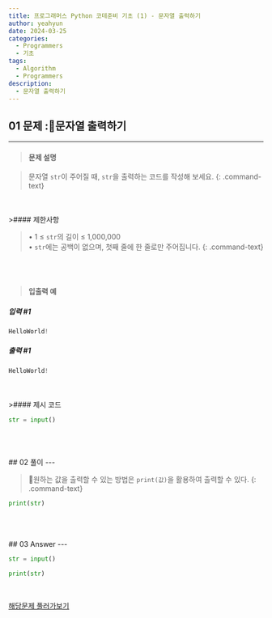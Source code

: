 ```yaml
---
title: 프로그래머스 Python 코테준비 기초 (1) - 문자열 출력하기
author: yeahyun
date: 2024-03-25
categories:
  - Programmers
  - 기초
tags:
  - Algorithm
  - Programmers
description:
  - 문자열 출력하기
---
```

## 01 문제 :문자열 출력하기

---
>#### 문제 설명

>문자열 `str`이 주어질 때, `str`을 출력하는 코드를 작성해 보세요.
{: .command-text}
<BR>
<BR>
>#### 제한사항

>• 1 ≤ `str`의 길이 ≤ 1,000,000  
>• `str`에는 공백이 없으며, 첫째 줄에 한 줄로만 주어집니다.
{: .command-text}
<BR>
<BR>

>#### 입출력 예

##### 입력 #1
```python
HelloWorld!
```

##### 출력 #1
```python
HelloWorld!
```
<BR>
<br>
>#### 제시 코드

```python
str = input()
```

<br>
<br>
<BR>
## 02 풀이 
---

>원하는 값을 출력할 수 있는 방법은 `print(값)`을 활용하여 출력할 수 있다.
{: .command-text}

```python
print(str)
```

<br>
<BR>
<br>
## 03 Answer
---

```python
str = input()

print(str)
```


<br>

[해당문제 풀러가보기](https://school.programmers.co.kr/learn/courses/30/lessons/181952)